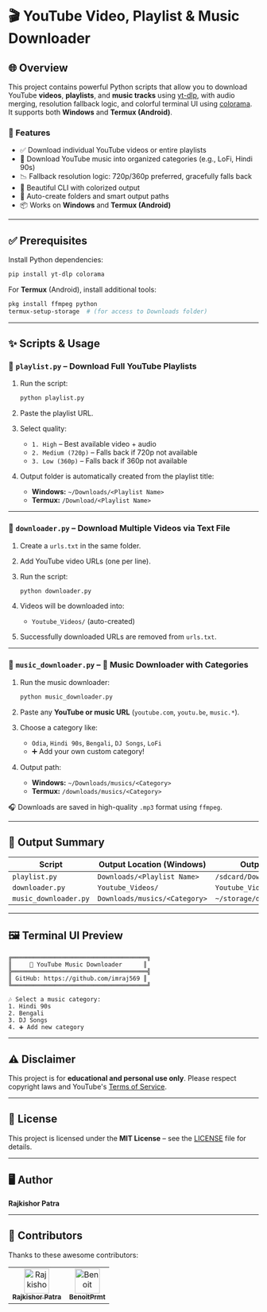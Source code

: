 # 🎬 YouTube Video, Playlist & Music Downloader

## 🌐 Overview

This project contains powerful Python scripts that allow you to download YouTube **videos**, **playlists**, and **music tracks** using [yt-dlp](https://github.com/yt-dlp/yt-dlp), with audio merging, resolution fallback logic, and colorful terminal UI using [colorama](https://pypi.org/project/colorama/).  
It supports both **Windows** and **Termux (Android)**.

### 🔧 Features

- ✅ Download individual YouTube videos or entire playlists
- 🎵 Download YouTube music into organized categories (e.g., LoFi, Hindi 90s)
- 📉 Fallback resolution logic: 720p/360p preferred, gracefully falls back
- 🎨 Beautiful CLI with colorized output
- 📂 Auto-create folders and smart output paths
- 📦 Works on **Windows** and **Termux (Android)**

---

## ✅ Prerequisites

Install Python dependencies:

```bash
pip install yt-dlp colorama
```

For **Termux** (Android), install additional tools:

```bash
pkg install ffmpeg python
termux-setup-storage  # (for access to Downloads folder)
```

---

## ✨ Scripts & Usage

### 🔹 `playlist.py` – Download Full YouTube Playlists

1. Run the script:

   ```bash
   python playlist.py
   ```

2. Paste the playlist URL.
3. Select quality:
   - `1. High` – Best available video + audio
   - `2. Medium (720p)` – Falls back if 720p not available
   - `3. Low (360p)` – Falls back if 360p not available

4. Output folder is automatically created from the playlist title:
   - **Windows:** `~/Downloads/<Playlist Name>`
   - **Termux:** `/Download/<Playlist Name>`

---

### 🔹 `downloader.py` – Download Multiple Videos via Text File

1. Create a `urls.txt` in the same folder.
2. Add YouTube video URLs (one per line).
3. Run the script:

   ```bash
   python downloader.py
   ```

4. Videos will be downloaded into:
   - `Youtube_Videos/` (auto-created)
5. Successfully downloaded URLs are removed from `urls.txt`.

---

### 🔹 `music_downloader.py` – 🎵 Music Downloader with Categories

1. Run the music downloader:

   ```bash
   python music_downloader.py
   ```

2. Paste any **YouTube or music URL** (`youtube.com`, `youtu.be`, `music.*`).
3. Choose a category like:
   - `Odia`, `Hindi 90s`, `Bengali`, `DJ Songs`, `LoFi`
   - ➕ Add your own custom category!
4. Output path:
   - **Windows:** `~/Downloads/musics/<Category>`
   - **Termux:** `/downloads/musics/<Category>`

🎧 Downloads are saved in high-quality `.mp3` format using `ffmpeg`.

---

## 📁 Output Summary

| Script               | Output Location (Windows)                | Output Location (Termux)                                   |
|----------------------|------------------------------------------|-------------------------------------------------------------|
| `playlist.py`        | `Downloads/<Playlist Name>`              | `/sdcard/Download/<Playlist Name>`                          |
| `downloader.py`      | `Youtube_Videos/`                        | `Youtube_Videos/`                                           |
| `music_downloader.py`| `Downloads/musics/<Category>`            | `~/storage/downloads/musics/<Category>`                     |

---

## 🖼️ Terminal UI Preview

```plaintext
╔══════════════════════════════════════╗
║     🎵 YouTube Music Downloader      ║
╠══════════════════════════════════════╣
║ GitHub: https://github.com/imraj569 ║
╚══════════════════════════════════════╝

🎶 Select a music category:
1. Hindi 90s
2. Bengali
3. DJ Songs
4. ➕ Add new category
```

---

## ⚠️ Disclaimer

This project is for **educational and personal use only**. Please respect copyright laws and YouTube's [Terms of Service](https://www.youtube.com/t/terms).

---

## 📝 License

This project is licensed under the **MIT License** – see the [LICENSE](LICENSE) file for details.

---

## 🖥️ Author

**Rajkishor Patra**

---

## 🍉 Contributors

Thanks to these awesome contributors:

<table>
  <tr>
    <td align="center">
      <a href="https://github.com/imraj569">
        <img src="https://avatars.githubusercontent.com/u/53007802?v=4" width="50px;" alt="Rajkishor"/>
        <br />
        <sub><b>Rajkishor Patra</b></sub>
      </a>
    </td>
    <td align="center">
      <a href="https://github.com/BenoitPrmt">
        <img src="https://avatars.githubusercontent.com/u/46625877?v=4" width="50px;" alt="Benoit"/>
        <br />
        <sub><b>BenoitPrmt</b></sub>
      </a>
    </td>
  </tr>
</table>
